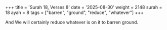 +++
title = 'Surah 18, Verses 8'
date = '2025-08-30'
weight = 2148
surah = 18
ayah = 8
tags = ["barren", "ground", "reduce", "whatever"]
+++

And We will certainly reduce whatever is on it to barren ground.